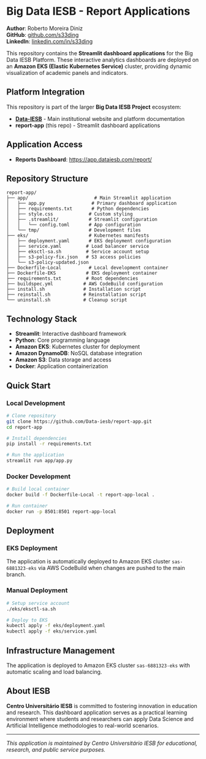 # Big Data IESB - Report Applications

**Author**: Roberto Moreira Diniz  
**GitHub**: [github.com/s33ding](https://www.github.com/s33ding/)  
**LinkedIn**: [linkedin.com/in/s33ding](https://linkedin.com/in/s33ding)

This repository contains the **Streamlit dashboard applications** for the Big Data IESB Platform. These interactive analytics dashboards are deployed on an **Amazon EKS (Elastic Kubernetes Service)** cluster, providing dynamic visualization of academic panels and indicators.

## Platform Integration

This repository is part of the larger **Big Data IESB Project** ecosystem:

- **[Data-IESB](https://github.com/Data-iesb/Data-IESB)** - Main institutional website and platform documentation
- **report-app** (this repo) - Streamlit dashboard applications

## Application Access

- **Reports Dashboard**: https://app.dataiesb.com/report/

## Repository Structure

```
report-app/
├── app/                        # Main Streamlit application
│   ├── app.py                 # Primary dashboard application
│   ├── requirements.txt       # Python dependencies
│   ├── style.css             # Custom styling
│   ├── .streamlit/           # Streamlit configuration
│   │   └── config.toml       # App configuration
│   └── tmp/                  # Development files
├── eks/                      # Kubernetes manifests
│   ├── deployment.yaml       # EKS deployment configuration
│   ├── service.yaml         # Load balancer service
│   ├── eksctl-sa.sh         # Service account setup
│   ├── s3-policy-fix.json   # S3 access policies
│   └── s3-policy-updated.json
├── Dockerfile-Local          # Local development container
├── Dockerfile-EKS           # EKS deployment container
├── requirements.txt         # Root dependencies
├── buildspec.yml           # AWS CodeBuild configuration
├── install.sh              # Installation script
├── reinstall.sh            # Reinstallation script
└── uninstall.sh            # Cleanup script
```

## Technology Stack

- **Streamlit**: Interactive dashboard framework
- **Python**: Core programming language
- **Amazon EKS**: Kubernetes cluster for deployment
- **Amazon DynamoDB**: NoSQL database integration
- **Amazon S3**: Data storage and access
- **Docker**: Application containerization

## Quick Start

### Local Development
```bash
# Clone repository
git clone https://github.com/Data-iesb/report-app.git
cd report-app

# Install dependencies
pip install -r requirements.txt

# Run the application
streamlit run app/app.py
```

### Docker Development
```bash
# Build local container
docker build -f Dockerfile-Local -t report-app-local .

# Run container
docker run -p 8501:8501 report-app-local
```

## Deployment

### EKS Deployment
The application is automatically deployed to Amazon EKS cluster `sas-6881323-eks` via AWS CodeBuild when changes are pushed to the main branch.

### Manual Deployment
```bash
# Setup service account
./eks/eksctl-sa.sh

# Deploy to EKS
kubectl apply -f eks/deployment.yaml
kubectl apply -f eks/service.yaml
```

## Infrastructure Management

The application is deployed to Amazon EKS cluster `sas-6881323-eks` with automatic scaling and load balancing.

## About IESB

**Centro Universitário IESB** is committed to fostering innovation in education and research. This dashboard application serves as a practical learning environment where students and researchers can apply Data Science and Artificial Intelligence methodologies to real-world scenarios.

---

*This application is maintained by Centro Universitário IESB for educational, research, and public service purposes.*
